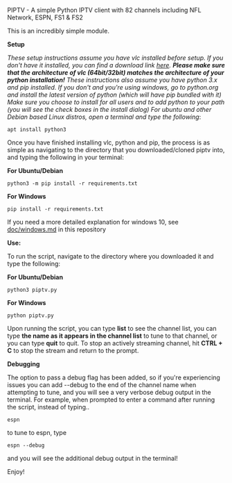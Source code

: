 PIPTV - A simple Python IPTV client with 82 channels including NFL Network, ESPN, FS1 & FS2

This is an incredibly simple module.

**Setup** 

*These setup instructions assume you have vlc installed before setup. If you don't have it installed, you can find a download link
[here]("https://www.videolan.org/vlc"). **Please make sure that the architecture of vlc (64bit/32bit) matches the architecture
of your python installation!** These instructions also assume you have python 3.x and pip installed. If you don't and you're using 
windows, go to python.org and install the latest version of python (which will have pip bundled with it)
Make sure you choose to install for all users and to add python to your path (you will see the check boxes in
the install dialog) For ubuntu and other Debian based Linux distros, open a terminal and type the following*:

```
apt install python3
```

Once you have finished installing vlc, python and pip, the process is as simple as navigating to the directory 
that you downloaded/cloned piptv into, and typing the following in your terminal:

**For Ubuntu/Debian**

```
python3 -m pip install -r requirements.txt
```

**For Windows**

```
pip install -r requirements.txt
```

If you need a more detailed explanation for windows 10, see [doc/windows.md](https://github.com/schwifty42069/piptv/blob/master/doc/windows.md) in this repository

**Use:**

To run the script, navigate to the directory where you downloaded it and type the following:

**For Ubuntu/Debian**

```
python3 piptv.py
```

**For Windows**

```
python piptv.py
```

Upon running the script, you can type **list** to see the channel list, you can type **the name as it appears
in the channel list** to tune to that channel, or you can type **quit** to quit. To stop an actively 
streaming channel, hit **CTRL + C** to stop the stream and return to the prompt.

**Debugging**

The option to pass a debug flag has been added, so if you're experiencing issues you can 
add --debug to the end of the channel name when attempting to tune, and you will see a very verbose
debug output in the terminal. For example, when prompted to enter a command after running the script,
instead of typing.. 

```
espn
```

to tune to espn, type

```
espn --debug
```

and you will see the additional debug output in the terminal!

Enjoy!